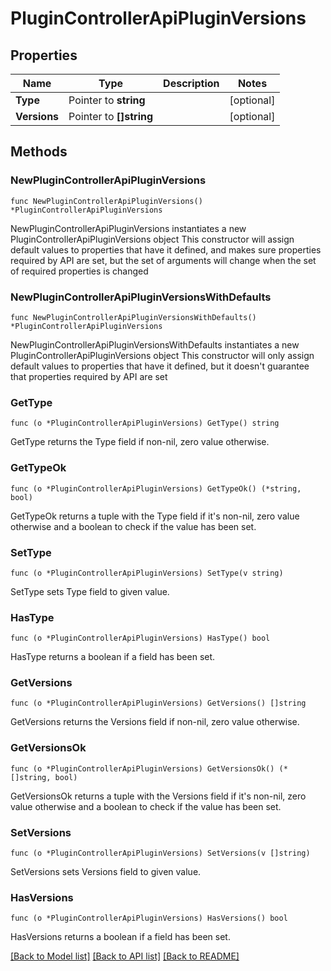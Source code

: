 # PluginControllerApiPluginVersions

## Properties

Name | Type | Description | Notes
------------ | ------------- | ------------- | -------------
**Type** | Pointer to **string** |  | [optional] 
**Versions** | Pointer to **[]string** |  | [optional] 

## Methods

### NewPluginControllerApiPluginVersions

`func NewPluginControllerApiPluginVersions() *PluginControllerApiPluginVersions`

NewPluginControllerApiPluginVersions instantiates a new PluginControllerApiPluginVersions object
This constructor will assign default values to properties that have it defined,
and makes sure properties required by API are set, but the set of arguments
will change when the set of required properties is changed

### NewPluginControllerApiPluginVersionsWithDefaults

`func NewPluginControllerApiPluginVersionsWithDefaults() *PluginControllerApiPluginVersions`

NewPluginControllerApiPluginVersionsWithDefaults instantiates a new PluginControllerApiPluginVersions object
This constructor will only assign default values to properties that have it defined,
but it doesn't guarantee that properties required by API are set

### GetType

`func (o *PluginControllerApiPluginVersions) GetType() string`

GetType returns the Type field if non-nil, zero value otherwise.

### GetTypeOk

`func (o *PluginControllerApiPluginVersions) GetTypeOk() (*string, bool)`

GetTypeOk returns a tuple with the Type field if it's non-nil, zero value otherwise
and a boolean to check if the value has been set.

### SetType

`func (o *PluginControllerApiPluginVersions) SetType(v string)`

SetType sets Type field to given value.

### HasType

`func (o *PluginControllerApiPluginVersions) HasType() bool`

HasType returns a boolean if a field has been set.

### GetVersions

`func (o *PluginControllerApiPluginVersions) GetVersions() []string`

GetVersions returns the Versions field if non-nil, zero value otherwise.

### GetVersionsOk

`func (o *PluginControllerApiPluginVersions) GetVersionsOk() (*[]string, bool)`

GetVersionsOk returns a tuple with the Versions field if it's non-nil, zero value otherwise
and a boolean to check if the value has been set.

### SetVersions

`func (o *PluginControllerApiPluginVersions) SetVersions(v []string)`

SetVersions sets Versions field to given value.

### HasVersions

`func (o *PluginControllerApiPluginVersions) HasVersions() bool`

HasVersions returns a boolean if a field has been set.


[[Back to Model list]](../README.md#documentation-for-models) [[Back to API list]](../README.md#documentation-for-api-endpoints) [[Back to README]](../README.md)


